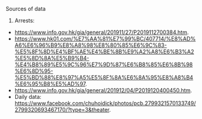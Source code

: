 Sources of data

1. Arrests:  
- https://www.info.gov.hk/gia/general/201911/27/P2019112700384.htm. 
- https://www.hk01.com/%E7%AA%81%E7%99%BC/407714/%E8%AD%A6%E6%96%B9%E8%A8%98%E8%80%85%E6%9C%83-%E5%8F%8D%E4%BF%AE%E4%BE%8B%E9%A2%A8%E6%B3%A2%E5%8D%8A%E5%B9%B4-%E4%B8%89%E5%9C%96%E7%9D%87%E6%B8%85%E6%8B%98%E6%8D%95-%E5%BD%88%E8%97%A5%E5%8F%8A%E6%8A%95%E8%A8%B4%E6%95%B8%E5%AD%97. 
- https://www.info.gov.hk/gia/general/201912/04/P2019120400450.htm. 
- Daily data: https://www.facebook.com/chuhoidick/photos/pcb.2799321570133749/2799320693467170/?type=3&theater. 
